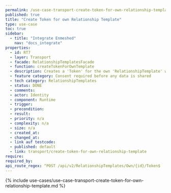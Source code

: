 ```yaml
---
permalink: /use-case-transport-create-token-for-own-relationship-template
published: true
title: "Create Token for own Relationship Template"
type: use-case
toc: true
sidebar:
  - title: "Integrate Enmeshed"
    nav: "docs_integrate"
properties:
  - id: RT7
  - layer: Transport
  - facade: RelationshipTemplatesFacade
  - function: createTokenForOwnTemplate
  - description: Creates a 'Token' for the own 'RelationshipTemplate' with the given 'id'
  - feature category: Consent required before any data is shared
  - tech category: RelationshipTemplates
  - status: DONE
  - comments:
  - actor: Identity
  - component: Runtime
  - trigger:
  - precondition:
  - result:
  - priority: n/a
  - complexity: n/a
  - size: n/a
  - created_at:
  - changed_at:
  - link auf testcode:
  - published: default
  - link: transport/create-token-for-own-relationship-template
require:
required_by:
api_route_regex: ^POST /api/v2/RelationshipTemplates/Own/{id}/Token$
---
```


{% include use-cases/use-case-transport-create-token-for-own-relationship-template.md %}
